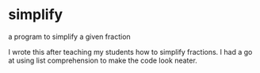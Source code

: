 # simplify
a program to simplify a given fraction

I wrote this after teaching my students how to simplify fractions. I had a go at using list comprehension to make the code look neater.
